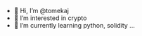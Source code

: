 - 👋 Hi, I’m @tomekaj
- 👀 I’m interested in crypto
- 🌱 I’m currently learning python, solidity ...

<!---
tomekaj/tomekaj is a ✨ special ✨ repository because its `README.md` (this file) appears on your GitHub profile.
You can click the Preview link to take a look at your changes.
--->
